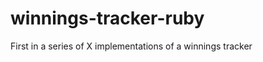 winnings-tracker-ruby
=====================

First in a series of X implementations of a winnings tracker
